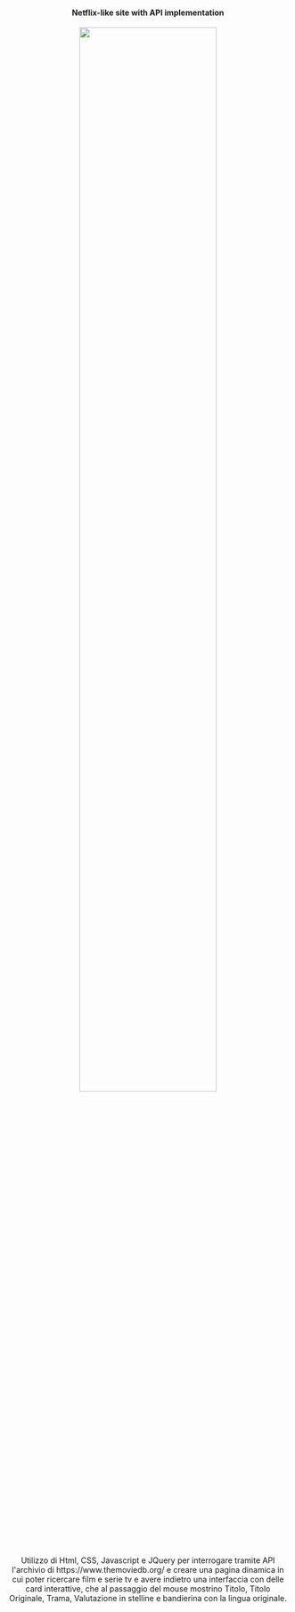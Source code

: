 <h4 align="center"> Netflix-like site with API implementation </h4>

<p align="center"><img  width="70%" src="https://github.com/michelebaruffetti/ajax-ex-boolflix/blob/master/fakeflix%20project.png"></p>

<p align="center">Utilizzo di Html, CSS, Javascript e JQuery per interrogare tramite API l'archivio di https://www.themoviedb.org/ e creare una pagina dinamica in cui poter ricercare film e serie tv e avere indietro una interfaccia con delle card interattive, che al passaggio del mouse mostrino Titolo, Titolo Originale, Trama, Valutazione in stelline e bandierina con la lingua originale.</p>
